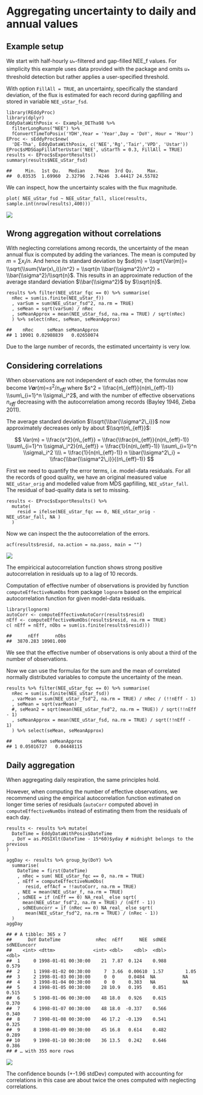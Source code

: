 Aggregating uncertainty to daily and annual values
==================================================

Example setup
-------------

We start with half-hourly *u*<sub>\*</sub>-filtered and gap-filled
NEE\_f values. For simplicity this example uses data provided with the
package and omits *u*<sub>\*</sub> threshold detection but rather
applies a user-specified threshold.

With option `FillAll = TRUE`, an uncertainty, specifically the standard
deviation, of the flux is estimated for each record during gapfilling
and stored in variable `NEE_uStar_fsd`.

    library(REddyProc)
    library(dplyr)
    EddyDataWithPosix <- Example_DETha98 %>% 
      filterLongRuns("NEE") %>% 
      fConvertTimeToPosix('YDH',Year = 'Year',Day = 'DoY', Hour = 'Hour')
    EProc <- sEddyProc$new(
      'DE-Tha', EddyDataWithPosix, c('NEE','Rg','Tair','VPD', 'Ustar'))
    EProc$sMDSGapFillAfterUstar('NEE', uStarTh = 0.3, FillAll = TRUE)
    results <- EProc$sExportResults() 
    summary(results$NEE_uStar_fsd)

    ##     Min.  1st Qu.   Median     Mean  3rd Qu.     Max. 
    ##  0.03535  1.69960  2.32796  2.74246  3.44417 24.55782

We can inspect, how the uncertainty scales with the flux magnitude.

    plot( NEE_uStar_fsd ~ NEE_uStar_fall, slice(results, sample.int(nrow(results),400)))

![](aggUncertainty_files/figure-markdown_strict/unnamed-chunk-3-1.png)

Wrong aggregation without correlations
--------------------------------------

With neglecting correlations among records, the uncertainty of the mean
annual flux is computed by adding the variances. The mean is computed by
*m* = ∑*x*<sub>*i*</sub>/*n*. And hence its standard deviation by
$sd(m) = \\sqrt{Var(m)}= \\sqrt{\\sum{Var(x\_i)}/n^2} = \\sqrt{n \\bar{\\sigma^2}/n^2} = \\bar{\\sigma^2}/\\sqrt{n}$.
This results in an approximate reduction of the average standard
deviation $\\bar{\\sigma^2}$ by $\\sqrt{n}$.

    results %>% filter(NEE_uStar_fqc == 0) %>% summarise(
      nRec = sum(is.finite(NEE_uStar_f))
      , varSum = sum(NEE_uStar_fsd^2, na.rm = TRUE)
      , seMean = sqrt(varSum) / nRec
      , seMeanApprox = mean(NEE_uStar_fsd, na.rma = TRUE) / sqrt(nRec)
      ) %>% select(nRec, seMean, seMeanApprox)

    ##    nRec     seMean seMeanApprox
    ## 1 10901 0.02988839   0.02650074

Due to the large number of records, the estimated uncertainty is very
low.

Considering correlations
------------------------

When observations are not independent of each other, the formulas now
become *V**a**r*(*m*)=*s*<sup>2</sup>/*n*<sub>*e**f**f*</sub> where
$s^2 = \\frac{n\_{eff}}{n(n\_{eff}-1)} \\sum\_{i=1}^n \\sigma\_i^2$, and
with the number of effective observations *n*<sub>*e**f**f*</sub>
decreasing with the autocorrelation among records (Bayley 1946, Zieba
2011).

The average standard deviation $\\sqrt{\\bar{\\sigma^2\_i}}$ now
approximately decreases only by about $\\sqrt{n\_{eff}}$:

$$
Var(m) = \\frac{s^2}{n\_{eff}} 
= \\frac{\\frac{n\_{eff}}{n(n\_{eff}-1)} \\sum\_{i=1}^n \\sigma\_i^2}{n\_{eff}}
= \\frac{1}{n(n\_{eff}-1)} \\sum\_{i=1}^n \\sigma\_i^2 \\\\
= \\frac{1}{n(n\_{eff}-1)} n \\bar{\\sigma^2\_i} = \\frac{\\bar{\\sigma^2\_i}}{(n\_{eff}-1)} 
$$

First we need to quantify the error terms, i.e. model-data residuals.
For all the records of good quality, we have an original measured value
`NEE_uStar_orig` and modelled value from MDS gapfilling,
`NEE_uStar_fall`. The residual of bad-quality data is set to missing.

    results <- EProc$sExportResults() %>% 
      mutate(
        resid = ifelse(NEE_uStar_fqc == 0, NEE_uStar_orig - NEE_uStar_fall, NA )
      )

Now we can inspect the the autocorrelation of the errors.

    acf(results$resid, na.action = na.pass, main = "")

![](aggUncertainty_files/figure-markdown_strict/unnamed-chunk-6-1.png)

The empiricical autocorrelation function shows strong positive
autocorrelation in residuals up to a lag of 10 records.

Computation of effective number of observations is provided by function
`computeEffectiveNumObs` from package `lognorm` based on the empirical
autocorrelation function for given model-data residuals.

    library(lognorm)
    autoCorr <- computeEffectiveAutoCorr(results$resid)
    nEff <- computeEffectiveNumObs(results$resid, na.rm = TRUE)
    c( nEff = nEff, nObs = sum(is.finite(results$resid)))

    ##      nEff      nObs 
    ##  3870.283 10901.000

We see that the effective number of observations is only about a third
of the number of observations.

Now we can use the formulas for the sum and the mean of correlated
normally distributed variables to compute the uncertainty of the mean.

    results %>% filter(NEE_uStar_fqc == 0) %>% summarise(
      nRec = sum(is.finite(NEE_uStar_fsd))
      , varMean = sum(NEE_uStar_fsd^2, na.rm = TRUE) / nRec / (!!nEff - 1)
      , seMean = sqrt(varMean) 
      #, seMean2 = sqrt(mean(NEE_uStar_fsd^2, na.rm = TRUE)) / sqrt(!!nEff - 1)
      , seMeanApprox = mean(NEE_uStar_fsd, na.rm = TRUE) / sqrt(!!nEff - 1)
      ) %>% select(seMean, seMeanApprox)

    ##       seMean seMeanApprox
    ## 1 0.05016727   0.04448115

Daily aggregation
-----------------

When aggregating daily respiration, the same principles hold.

However, when computing the number of effective observations, we
recommend using the empirical autocorrelation function estimated on
longer time series of residuals (`autoCorr` computed above) in
`computeEffectiveNumObs` instead of estimating them from the residuals
of each day.

    results <- results %>% mutate(
      DateTime = EddyDataWithPosix$DateTime
      , DoY = as.POSIXlt(DateTime - 15*60)$yday # midnight belongs to the previous
    )

    aggDay <- results %>% group_by(DoY) %>% 
      summarise(
        DateTime = first(DateTime)
        , nRec = sum( NEE_uStar_fqc == 0, na.rm = TRUE)
        , nEff = computeEffectiveNumObs(
           resid, effAcf = !!autoCorr, na.rm = TRUE)
        , NEE = mean(NEE_uStar_f, na.rm = TRUE)
        , sdNEE = if (nEff == 0) NA_real_ else sqrt(
          mean(NEE_uStar_fsd^2, na.rm = TRUE) / (nEff - 1)) 
        , sdNEEuncorr = if (nRec == 0) NA_real_ else sqrt(
           mean(NEE_uStar_fsd^2, na.rm = TRUE) / (nRec - 1))
      )
    aggDay

    ## # A tibble: 365 x 7
    ##      DoY DateTime             nRec  nEff      NEE  sdNEE sdNEEuncorr
    ##    <int> <dttm>              <int> <dbl>    <dbl>  <dbl>       <dbl>
    ##  1     0 1998-01-01 00:30:00    21  7.87  0.124    0.988       0.579
    ##  2     1 1998-01-02 00:30:00     7  3.66  0.00610  1.57        1.05 
    ##  3     2 1998-01-03 00:30:00     0  0     0.0484  NA          NA    
    ##  4     3 1998-01-04 00:30:00     0  0     0.303   NA          NA    
    ##  5     4 1998-01-05 00:30:00    28 10.9   0.195    0.851       0.515
    ##  6     5 1998-01-06 00:30:00    48 18.0   0.926    0.615       0.370
    ##  7     6 1998-01-07 00:30:00    48 18.0  -0.337    0.566       0.340
    ##  8     7 1998-01-08 00:30:00    46 17.2  -0.139    0.541       0.325
    ##  9     8 1998-01-09 00:30:00    45 16.8   0.614    0.482       0.289
    ## 10     9 1998-01-10 00:30:00    36 13.5   0.242    0.646       0.386
    ## # … with 355 more rows

![](aggUncertainty_files/figure-markdown_strict/uncBand-1.png)

The confidence bounds (+-1.96 stdDev) computed with accounting for
correlations in this case are about twice the ones computed with
neglecting correlations.
